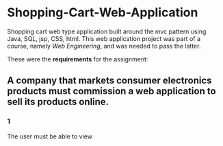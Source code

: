 # Shopping-Cart-Web-Application
Shopping cart web type application built around the mvc pattern using Java, SQL, jsp, CSS, html. This web application project was part of a course, namely *Web Engineering*, and was needed to pass the latter.

These were the **requirements** for the assignment:
## A company that markets consumer electronics products must commission a web application to sell its products online.
### 1
The user must be able to view 


